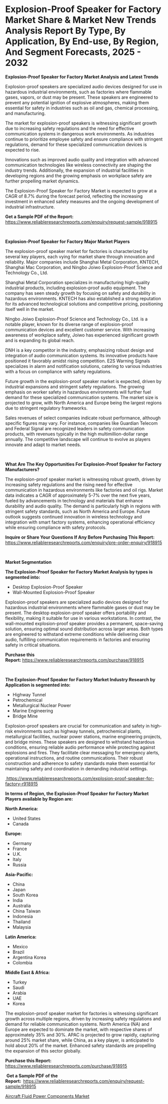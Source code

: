 <p><h1>Explosion-Proof Speaker for Factory Market Share & Market New Trends Analysis Report By Type, By Application, By End-use, By Region, And Segment Forecasts, 2025 - 2032</h1></p><p><strong>Explosion-Proof Speaker for Factory Market Analysis and Latest Trends</strong></p>
<p><p>Explosion-proof speakers are specialized audio devices designed for use in hazardous industrial environments, such as factories where flammable gases, vapors, or dust may be present. These speakers are engineered to prevent any potential ignition of explosive atmospheres, making them essential for safety in industries such as oil and gas, chemical processing, and manufacturing. </p><p>The market for explosion-proof speakers is witnessing significant growth due to increasing safety regulations and the need for effective communication systems in dangerous work environments. As industries continue to prioritize employee safety and ensure compliance with stringent regulations, demand for these specialized communication devices is expected to rise. </p><p>Innovations such as improved audio quality and integration with advanced communication technologies like wireless connectivity are shaping the industry trends. Additionally, the expansion of industrial facilities in developing regions and the growing emphasis on workplace safety are further propelling market dynamics. </p><p>The Explosion-Proof Speaker for Factory Market is expected to grow at a CAGR of 8.7% during the forecast period, reflecting the increasing investment in enhanced safety measures and the ongoing development of industrial infrastructure.</p></p>
<p><strong>Get a Sample PDF of the Report:&nbsp;</strong> <a href="https://www.reliableresearchreports.com/enquiry/request-sample/918915?utm_campaign=2760&utm_medium=2&utm_source=Github&utm_content=ia&utm_term=23022025&utm_id=explosion-proof-speaker-for-factory">https://www.reliableresearchreports.com/enquiry/request-sample/918915</a></p>
<p>&nbsp;</p>
<p><strong>Explosion-Proof Speaker for Factory Major Market Players</strong></p>
<p><p>The explosion-proof speaker market for factories is characterized by several key players, each vying for market share through innovation and reliability. Major companies include Shanghai Metal Corporation, KNTECH, Shanghai Mac Corporation, and Ningbo Joiwo Explosion-Proof Science and Technology Co., Ltd. </p><p>Shanghai Metal Corporation specializes in manufacturing high-quality industrial products, including explosion-proof audio equipment. The company has seen steady growth by focusing on safety and durability in hazardous environments. KNTECH has also established a strong reputation for its advanced technological solutions and competitive pricing, positioning itself well in the market.</p><p>Ningbo Joiwo Explosion-Proof Science and Technology Co., Ltd. is a notable player, known for its diverse range of explosion-proof communication devices and excellent customer service. With increasing awareness of workplace safety, Joiwo has experienced significant growth and is expanding its global reach.</p><p>DNH is a key competitor in the industry, emphasizing robust design and integration of audio communication systems. Its innovative products have positioned it favorably amidst rising competition. E2S Warning Signals specializes in alarm and notification solutions, catering to various industries with a focus on compliance with safety regulations.</p><p>Future growth in the explosion-proof speaker market is expected, driven by industrial expansions and stringent safety regulations. The growing emphasis on worker safety in hazardous environments will further fuel demand for these specialized communication systems. The market size is projected to grow, with North America and Europe being the largest regions due to stringent regulatory frameworks.</p><p>Sales revenues of select companies indicate robust performance, although specific figures may vary. For instance, companies like Guardian Telecom and Federal Signal are recognized leaders in safety communication products, with revenues typically in the high multimillion-dollar range annually. The competitive landscape will continue to evolve as players innovate and adapt to market needs.</p></p>
<p>&nbsp;</p>
<p><strong>What Are The Key Opportunities For Explosion-Proof Speaker for Factory Manufacturers?</strong></p>
<p><p>The explosion-proof speaker market is witnessing robust growth, driven by increasing safety regulations and the rising need for effective communication in hazardous environments like factories and oil rigs. Market data indicates a CAGR of approximately 5-7% over the next five years, fueled by advancements in technology and materials that enhance durability and audio quality. The demand is particularly high in regions with stringent safety standards, such as North America and Europe. Future outlook suggests continued innovation in wireless technology and integration with smart factory systems, enhancing operational efficiency while ensuring compliance with safety protocols.</p></p>
<p><strong>Inquire or Share Your Questions If Any Before Purchasing This Report:</strong> <a href="https://www.reliableresearchreports.com/enquiry/pre-order-enquiry/918915?utm_campaign=2760&utm_medium=2&utm_source=Github&utm_content=ia&utm_term=23022025&utm_id=explosion-proof-speaker-for-factory">https://www.reliableresearchreports.com/enquiry/pre-order-enquiry/918915</a></p>
<p>&nbsp;</p>
<p><strong>Market Segmentation</strong></p>
<p><strong>The Explosion-Proof Speaker for Factory Market Analysis by types is segmented into:</strong></p>
<p><ul><li>Desktop Explosion-Proof Speaker</li><li>Wall-Mounted Explosion-Proof Speaker</li></ul></p>
<p><p>Explosion-proof speakers are specialized audio devices designed for hazardous industrial environments where flammable gases or dust may be present. The desktop explosion-proof speaker offers portability and flexibility, making it suitable for use in various workstations. In contrast, the wall-mounted explosion-proof speaker provides a permanent, space-saving solution, ensuring optimal sound distribution across larger areas. Both types are engineered to withstand extreme conditions while delivering clear audio, fulfilling communication requirements in factories and ensuring safety in critical situations.</p></p>
<p><strong>Purchase this Report:&nbsp;</strong><a href="https://www.reliableresearchreports.com/purchase/918915?utm_campaign=2760&utm_medium=2&utm_source=Github&utm_content=ia&utm_term=23022025&utm_id=explosion-proof-speaker-for-factory">https://www.reliableresearchreports.com/purchase/918915</a></p>
<p>&nbsp;</p>
<p><strong>The Explosion-Proof Speaker for Factory Market Industry Research by Application is segmented into:</strong></p>
<p><ul><li>Highway Tunnel</li><li>Petrochemical</li><li>Metallurgical Nuclear Power</li><li>Marine Engineering</li><li>Bridge Mine</li></ul></p>
<p><p>Explosion-proof speakers are crucial for communication and safety in high-risk environments such as highway tunnels, petrochemical plants, metallurgical facilities, nuclear power stations, marine engineering projects, and bridge mines. These speakers are designed to withstand hazardous conditions, ensuring reliable audio performance while protecting against explosions and fires. They facilitate clear messaging for emergency alerts, operational instructions, and routine communications. Their robust construction and adherence to safety standards make them essential for maintaining safety and coordination in demanding industrial settings.</p></p>
<p><a href="https://www.reliableresearchreports.com/explosion-proof-speaker-for-factory-r918915?utm_campaign=2760&utm_medium=2&utm_source=Github&utm_content=ia&utm_term=23022025&utm_id=explosion-proof-speaker-for-factory">&nbsp;https://www.reliableresearchreports.com/explosion-proof-speaker-for-factory-r918915</a></p>
<p><strong>In terms of Region, the Explosion-Proof Speaker for Factory Market Players available by Region are:</strong></p>
<p>
    <p> <strong> North America: </strong>
        <ul>
            <li>United States</li>
            <li>Canada</li>
        </ul>
        </p> 
    <p> <strong> Europe: </strong>
        <ul>
            <li>Germany</li>
            <li>France</li>
            <li>U.K.</li>
            <li>Italy</li>
            <li>Russia</li>
        </ul>
        </p> 
    <p> <strong> Asia-Pacific: </strong>
        <ul>
            <li>China</li>
            <li>Japan</li>
            <li>South Korea</li>
            <li>India</li>
            <li>Australia</li>
            <li>China Taiwan</li>
            <li>Indonesia</li>
            <li>Thailand</li>
            <li>Malaysia</li>
        </ul>
        </p> 
    <p> <strong> Latin America: </strong>
        <ul>
            <li>Mexico</li>
            <li>Brazil</li>
            <li>Argentina Korea</li>
            <li>Colombia</li>
        </ul>
        </p> 
    <p> <strong> Middle East & Africa: </strong>
        <ul>
            <li>Turkey</li>
            <li>Saudi</li>
            <li>Arabia</li>
            <li>UAE</li>
            <li>Korea</li>
        </ul>
    </p>
    </p>
<p><p>The explosion-proof speaker market for factories is witnessing significant growth across multiple regions, driven by increasing safety regulations and demand for reliable communication systems. North America (NA) and Europe are expected to dominate the market, with respective shares of approximately 35% and 30%. APAC is projected to grow rapidly, capturing around 25% market share, while China, as a key player, is anticipated to hold about 20% of the market. Enhanced safety standards are propelling the expansion of this sector globally.</p></p>
<p><strong>Purchase this Report: </strong><a href="https://www.reliableresearchreports.com/purchase/918915?utm_campaign=2760&utm_medium=2&utm_source=Github&utm_content=ia&utm_term=23022025&utm_id=explosion-proof-speaker-for-factory">https://www.reliableresearchreports.com/purchase/918915</a></p>
<p>&nbsp;<strong>Get a Sample PDF of the Report:&nbsp;&nbsp;</strong><a href="https://www.reliableresearchreports.com/enquiry/request-sample/918915?utm_campaign=2760&utm_medium=2&utm_source=Github&utm_content=ia&utm_term=23022025&utm_id=explosion-proof-speaker-for-factory">https://www.reliableresearchreports.com/enquiry/request-sample/918915</a></p>
<p><strong></strong></p>
<p><p><a href="https://github.com/scaseiargas/Market-Research-Report-List-1/blob/main/aircraft-fluid-power-components-market.md?utm_campaign=2760&utm_medium=2&utm_source=Github&utm_content=ia&utm_term=23022025&utm_id=explosion-proof-speaker-for-factory">Aircraft Fluid Power Components Market</a></p></p>